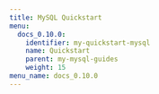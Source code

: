 ```yaml
---
title: MySQL Quickstart
menu:
  docs_0.10.0:
    identifier: my-quickstart-mysql
    name: Quickstart
    parent: my-mysql-guides
    weight: 15
menu_name: docs_0.10.0
---
```



